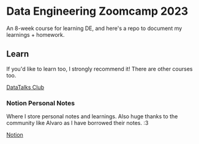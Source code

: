 # Data Engineering Zoomcamp 2023

An 8-week course for learning DE, and here's a repo to document my learnings + homework.

## Learn

If you'd like to learn too, I strongly recommend it! There are other courses too.

[DataTalks Club](https://datatalks.club/)

### Notion Personal Notes

Where I store personal notes and learnings. Also huge thanks to the community like Alvaro as I have borrowed their notes. :3

[Notion](https://respected-honeycup-e0e.notion.site/Data-Engineering-987726f91c3b487dac36e2f628fb7e76)